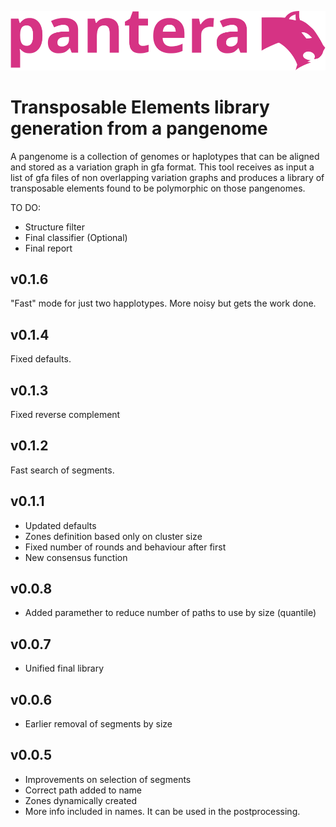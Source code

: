 ![pantera](images/pantera.svg?raw=true "pantera")
# Transposable Elements library generation from a pangenome

A pangenome is a collection of genomes or haplotypes that can be aligned and stored as a variation graph in gfa format. 
This tool receives as input a list of gfa files of non overlapping variation graphs and produces a library of transposable elements found to be polymorphic on those pangenomes.

TO DO:
- Structure filter
- Final classifier (Optional)
- Final report

## v0.1.6
"Fast" mode for just two happlotypes. More noisy but gets the work done.

## v0.1.4
Fixed defaults.

## v0.1.3
Fixed reverse complement

## v0.1.2
Fast search of segments.
## v0.1.1
- Updated defaults
- Zones definition based only on cluster size
- Fixed number of rounds and behaviour after first
- New consensus function
## v0.0.8
- Added paramether to reduce number of paths to use by size (quantile)
## v0.0.7
- Unified final library
## v0.0.6
- Earlier removal of segments by size
## v0.0.5 
- Improvements on selection of segments
- Correct path added to name
- Zones dynamically created
- More info included in names. It can be used in the postprocessing.
